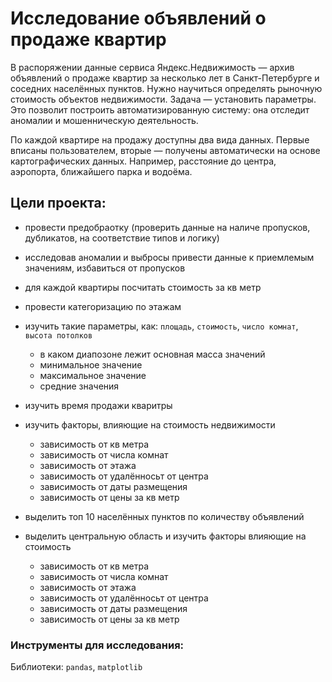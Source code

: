 # Исследование объявлений о продаже квартир
 
В распоряжении данные сервиса Яндекс.Недвижимость — архив объявлений о продаже квартир за несколько лет в Санкт-Петербурге и соседних населённых пунктов. Нужно научиться определять рыночную стоимость объектов недвижимости. Задача — установить параметры. Это позволит построить автоматизированную систему: она отследит аномалии и мошенническую деятельность.

По каждой квартире на продажу доступны два вида данных. Первые вписаны пользователем, вторые — получены автоматически на основе картографических данных. Например, расстояние до центра, аэропорта, ближайшего парка и водоёма.

## Цели проекта:

- провести предобраотку (проверить данные на наличе пропусков, дубликатов, на соответствие типов и логику)

- исследовав аномалии и выбросы привести данные к приемлемым значениям, избавиться от пропусков

- для каждой квартиры посчитать стоимость за кв метр

- провести категоризацию по этажам

- изучить такие параметры, как: `площадь`, `стоимость`, `число комнат`, `высота потолков`
	- в каком диапозоне лежит основная масса значений
	- минимальное значение
	- максимальное значение
	- средние значения 

- изучить время продажи кваритры

- изучить факторы, влияющие на стоимость недвижимости
	- зависимость от кв метра
	- зависимость от числа комнат
	- зависимость от этажа
	- зависимость от удалённосьт от центра
	- зависимость от даты размещения
	- зависимость от цены за кв метр

- выделить топ 10 населённых пунктов по количеству объявлений

- выделить центральную область и изучить факторы влияющие на стоимость
	- зависимость от кв метра
	- зависимость от числа комнат
	- зависимость от этажа
	- зависимость от удалённосьт от центра
	- зависимость от даты размещения
	- зависимость от цены за кв метр


### Инструменты для исследования:

Библиотеки: `pandas`, `matplotlib`
